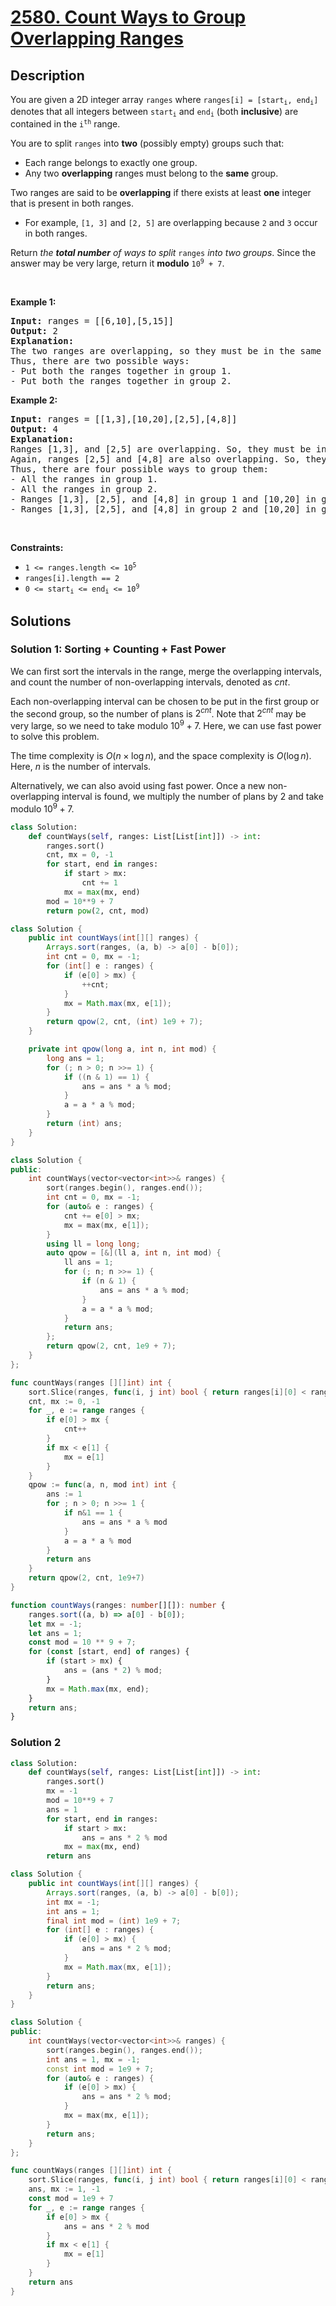 # [2580. Count Ways to Group Overlapping Ranges](https://leetcode.com/problems/count-ways-to-group-overlapping-ranges)


## Description

<p>You are given a 2D integer array <code>ranges</code> where <code>ranges[i] = [start<sub>i</sub>, end<sub>i</sub>]</code> denotes that all integers between <code>start<sub>i</sub></code> and <code>end<sub>i</sub></code> (both <strong>inclusive</strong>) are contained in the <code>i<sup>th</sup></code> range.</p>

<p>You are to split <code>ranges</code> into <strong>two</strong> (possibly empty) groups such that:</p>

<ul>
	<li>Each range belongs to exactly one group.</li>
	<li>Any two <strong>overlapping</strong> ranges must belong to the <strong>same</strong> group.</li>
</ul>

<p>Two ranges are said to be <strong>overlapping</strong>&nbsp;if there exists at least <strong>one</strong> integer that is present in both ranges.</p>

<ul>
	<li>For example, <code>[1, 3]</code> and <code>[2, 5]</code> are overlapping because <code>2</code> and <code>3</code> occur in both ranges.</li>
</ul>

<p>Return <em>the <strong>total number</strong> of ways to split</em> <code>ranges</code> <em>into two groups</em>. Since the answer may be very large, return it <strong>modulo</strong> <code>10<sup>9</sup> + 7</code>.</p>

<p>&nbsp;</p>
<p><strong class="example">Example 1:</strong></p>

<pre>
<strong>Input:</strong> ranges = [[6,10],[5,15]]
<strong>Output:</strong> 2
<strong>Explanation:</strong> 
The two ranges are overlapping, so they must be in the same group.
Thus, there are two possible ways:
- Put both the ranges together in group 1.
- Put both the ranges together in group 2.
</pre>

<p><strong class="example">Example 2:</strong></p>

<pre>
<strong>Input:</strong> ranges = [[1,3],[10,20],[2,5],[4,8]]
<strong>Output:</strong> 4
<strong>Explanation:</strong> 
Ranges [1,3], and [2,5] are overlapping. So, they must be in the same group.
Again, ranges [2,5] and [4,8] are also overlapping. So, they must also be in the same group. 
Thus, there are four possible ways to group them:
- All the ranges in group 1.
- All the ranges in group 2.
- Ranges [1,3], [2,5], and [4,8] in group 1 and [10,20] in group 2.
- Ranges [1,3], [2,5], and [4,8] in group 2 and [10,20] in group 1.
</pre>

<p>&nbsp;</p>
<p><strong>Constraints:</strong></p>

<ul>
	<li><code>1 &lt;= ranges.length &lt;= 10<sup>5</sup></code></li>
	<li><code>ranges[i].length == 2</code></li>
	<li><code>0 &lt;= start<sub>i</sub> &lt;= end<sub>i</sub> &lt;= 10<sup>9</sup></code></li>
</ul>

## Solutions

### Solution 1: Sorting + Counting + Fast Power

We can first sort the intervals in the range, merge the overlapping intervals, and count the number of non-overlapping intervals, denoted as $cnt$.

Each non-overlapping interval can be chosen to be put in the first group or the second group, so the number of plans is $2^{cnt}$. Note that $2^{cnt}$ may be very large, so we need to take modulo $10^9 + 7$. Here, we can use fast power to solve this problem.

The time complexity is $O(n \times \log n)$, and the space complexity is $O(\log n)$. Here, $n$ is the number of intervals.

Alternatively, we can also avoid using fast power. Once a new non-overlapping interval is found, we multiply the number of plans by 2 and take modulo $10^9 + 7$.

<!-- tabs:start -->

```python
class Solution:
    def countWays(self, ranges: List[List[int]]) -> int:
        ranges.sort()
        cnt, mx = 0, -1
        for start, end in ranges:
            if start > mx:
                cnt += 1
            mx = max(mx, end)
        mod = 10**9 + 7
        return pow(2, cnt, mod)
```

```java
class Solution {
    public int countWays(int[][] ranges) {
        Arrays.sort(ranges, (a, b) -> a[0] - b[0]);
        int cnt = 0, mx = -1;
        for (int[] e : ranges) {
            if (e[0] > mx) {
                ++cnt;
            }
            mx = Math.max(mx, e[1]);
        }
        return qpow(2, cnt, (int) 1e9 + 7);
    }

    private int qpow(long a, int n, int mod) {
        long ans = 1;
        for (; n > 0; n >>= 1) {
            if ((n & 1) == 1) {
                ans = ans * a % mod;
            }
            a = a * a % mod;
        }
        return (int) ans;
    }
}
```

```cpp
class Solution {
public:
    int countWays(vector<vector<int>>& ranges) {
        sort(ranges.begin(), ranges.end());
        int cnt = 0, mx = -1;
        for (auto& e : ranges) {
            cnt += e[0] > mx;
            mx = max(mx, e[1]);
        }
        using ll = long long;
        auto qpow = [&](ll a, int n, int mod) {
            ll ans = 1;
            for (; n; n >>= 1) {
                if (n & 1) {
                    ans = ans * a % mod;
                }
                a = a * a % mod;
            }
            return ans;
        };
        return qpow(2, cnt, 1e9 + 7);
    }
};
```

```go
func countWays(ranges [][]int) int {
	sort.Slice(ranges, func(i, j int) bool { return ranges[i][0] < ranges[j][0] })
	cnt, mx := 0, -1
	for _, e := range ranges {
		if e[0] > mx {
			cnt++
		}
		if mx < e[1] {
			mx = e[1]
		}
	}
	qpow := func(a, n, mod int) int {
		ans := 1
		for ; n > 0; n >>= 1 {
			if n&1 == 1 {
				ans = ans * a % mod
			}
			a = a * a % mod
		}
		return ans
	}
	return qpow(2, cnt, 1e9+7)
}
```

```ts
function countWays(ranges: number[][]): number {
    ranges.sort((a, b) => a[0] - b[0]);
    let mx = -1;
    let ans = 1;
    const mod = 10 ** 9 + 7;
    for (const [start, end] of ranges) {
        if (start > mx) {
            ans = (ans * 2) % mod;
        }
        mx = Math.max(mx, end);
    }
    return ans;
}
```

<!-- tabs:end -->

### Solution 2

<!-- tabs:start -->

```python
class Solution:
    def countWays(self, ranges: List[List[int]]) -> int:
        ranges.sort()
        mx = -1
        mod = 10**9 + 7
        ans = 1
        for start, end in ranges:
            if start > mx:
                ans = ans * 2 % mod
            mx = max(mx, end)
        return ans
```

```java
class Solution {
    public int countWays(int[][] ranges) {
        Arrays.sort(ranges, (a, b) -> a[0] - b[0]);
        int mx = -1;
        int ans = 1;
        final int mod = (int) 1e9 + 7;
        for (int[] e : ranges) {
            if (e[0] > mx) {
                ans = ans * 2 % mod;
            }
            mx = Math.max(mx, e[1]);
        }
        return ans;
    }
}
```

```cpp
class Solution {
public:
    int countWays(vector<vector<int>>& ranges) {
        sort(ranges.begin(), ranges.end());
        int ans = 1, mx = -1;
        const int mod = 1e9 + 7;
        for (auto& e : ranges) {
            if (e[0] > mx) {
                ans = ans * 2 % mod;
            }
            mx = max(mx, e[1]);
        }
        return ans;
    }
};
```

```go
func countWays(ranges [][]int) int {
	sort.Slice(ranges, func(i, j int) bool { return ranges[i][0] < ranges[j][0] })
	ans, mx := 1, -1
	const mod = 1e9 + 7
	for _, e := range ranges {
		if e[0] > mx {
			ans = ans * 2 % mod
		}
		if mx < e[1] {
			mx = e[1]
		}
	}
	return ans
}
```

<!-- tabs:end -->

<!-- end -->

